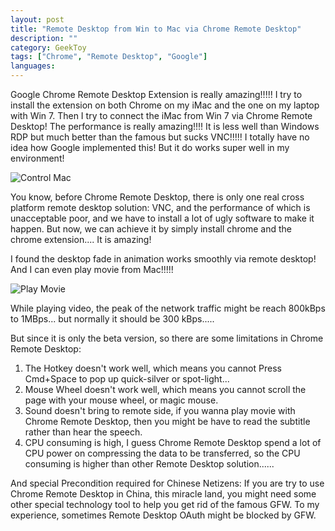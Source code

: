 ```yaml
---
layout: post
title: "Remote Desktop from Win to Mac via Chrome Remote Desktop"
description: ""
category: GeekToy
tags: ["Chrome", "Remote Desktop", "Google"]
languages: 
---
```


Google Chrome Remote Desktop Extension is really amazing!!!!!
I try to install the extension on both Chrome on my iMac and the one on my laptop with Win 7.
Then I try to connect the iMac from Win 7 via Chrome Remote Desktop!
The performance is really amazing!!!! It is less well than Windows RDP but much better than the famous but sucks VNC!!!!!
I totally have no idea how Google implemented this! But it do works super well in my environment!

![Control Mac](Chrome-Remote-Desktop-Control-Mac.png "Chrome Remote Desktop to Mac")

You know, before Chrome Remote Desktop, there is only one real cross platform remote desktop solution: VNC, and the performance of which is unacceptable poor, and we have to install a lot of ugly software to make it happen.
 But now, we can achieve it by simply install chrome and the chrome extension....
It is amazing!

I found the desktop fade in animation works smoothly via remote desktop! And I can even play movie from Mac!!!!!

![Play Movie](Chrome-Remote-Desktop-Play-Video.png "Play Movie on Mac via Chrome Remote Desktop")

While playing video, the peak of the network traffic might be reach 800kBps to 1MBps... but normally it should be 300 kBps.....

But since it is only the beta version, so there are some limitations in Chrome Remote Desktop:
1. The Hotkey doesn't work well, which means you cannot Press Cmd+Space to pop up quick-silver or spot-light...
2. Mouse Wheel doesn't work well, which means you cannot scroll the page with your mouse wheel, or magic mouse.
3. Sound doesn't bring to remote side, if you wanna play movie with Chrome Remote Desktop, then you might be have to read the subtitle rather than hear the speech.
4. CPU consuming is high, I guess Chrome Remote Desktop spend a lot of CPU power on compressing the data to be transferred, so the CPU consuming is higher than other Remote Desktop solution......

And special Precondition required for Chinese Netizens:
If you are try to use Chrome Remote Desktop in China, this miracle land, you might need some other special technology tool to help you get rid of the famous GFW. To my experience, sometimes Remote Desktop OAuth might be blocked by GFW. 
